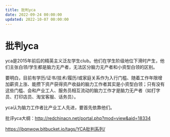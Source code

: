 ```yaml
---
title: 批判yca
date: 2022-09-24 00:00:00
updated: 2022-10-07 00:00:00
---
```


# 批判yca

yca是2015年前后的精英主义泛左学生club。他们在学生阶级地位下滑时产生，他们主张白领/学生都是脑力无产者，无法区分脑力无产者和小资型白领的区别。

要明白，目前有学历/证书/技术/履历/或家庭关系作为入行门槛、随着工作年限增加薪资上涨、能攒下资产获得资产收益的脑力工作者其实是小资型白领；只有没有这些门槛、会和产业工人、服务员相互流动的脑力工作才是脑力无产者（如打字员、打印店员、淘宝客服、话务员）。

yca认为脑力工作者比产业工人先进，要首先依靠他们。

批评yca大纲：http://redchinacn.net/portal.php?mod=view&aid=18334

https://jbqnwow.bitbucket.io/tags/YCA批判系列/
